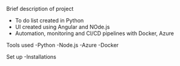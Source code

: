 Brief description of project
- To do list created in Python
- UI created using Angular and NOde.js
- Automation, monitoring and CI/CD pipelines with Docker, Azure

Tools used
-Python
-Node.js
-Azure 
-Docker

Set up
-Installations 